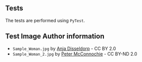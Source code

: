 ## Tests

The tests are performed using `PyTest`.

## Test Image Author information

* `Sample_Woman.jpg` by [Anja Disseldorp](https://www.flickr.com/photos/45959769@N02/5421321484) - CC BY 2.0
* `Sample_Woman_2.jpg` by [Peter McConnochie](https://www.flickr.com/photos/57676038@N06/18226878095) - CC BY-ND 2.0
